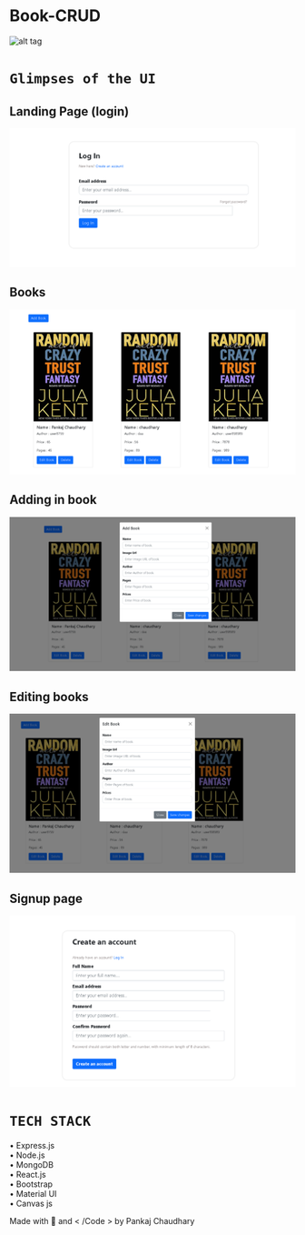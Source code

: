 # Book-CRUD
![alt tag](https://raw.githubusercontent.com/ipankajchaudhary/MyCrypto-FrontEnd/main/public/favicon.ico)

# `Glimpses of the UI`
 
## Landing Page (login)

![alt tag](https://github.com/ipankajchaudhary/Book-CRUD/blob/main/Images-readme/login.png?raw=true)

## Books 


![alt tag](https://github.com/ipankajchaudhary/Book-CRUD/blob/main/Images-readme/book%20page.png?raw=true)



## Adding in book


![alt tag](https://raw.githubusercontent.com/ipankajchaudhary/Book-CRUD/main/Images-readme/addbook.png)



## Editing books


![alt tag](https://raw.githubusercontent.com/ipankajchaudhary/Book-CRUD/main/Images-readme/editbook.png)



## Signup page


![alt tag](https://raw.githubusercontent.com/ipankajchaudhary/Book-CRUD/main/Images-readme/signup.png)


# `TECH STACK` 

• Express.js\
• Node.js\
• MongoDB\
• React.js\
• Bootstrap\
• Material UI\
• Canvas js

Made with :sparkling_heart: and 	&lt; /Code &gt; by Pankaj Chaudhary
